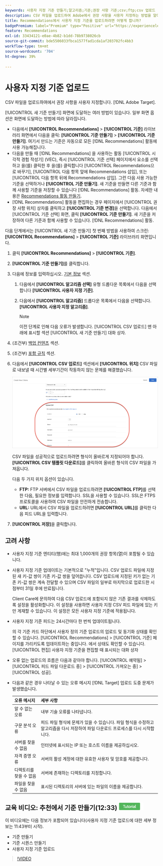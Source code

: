 ```yaml
---
keywords: 사용자 지정 기준 만들기;알고리즘;기준;권장 사항 기준;csv;ftp;csv 업로드
description: CSV 파일을 업로드하여 Adobe에서 권장 사항을 사용자 지정하는 방법을 알아봅니다 [!DNL Target] Recommendations.
title: Recommendations에서 사용자 지정 기준을 업로드하려면 어떻게 합니까?
badgePremium: label="Premium" type="Positive" url="https://experienceleague.adobe.com/docs/target/using/introduction/intro.html?lang=en#premium newtab=true" tooltip="See what's included in Target Premium."
feature: Recommendations
exl-id: 33434121-e0ae-4b82-b1dd-78b9738026cb
source-git-commit: bde5506033fbca1577fad1cda1af203702fc4bb3
workflow-type: tm+mt
source-wordcount: '704'
ht-degree: 39%

---
```


# 사용자 지정 기준 업로드

CSV 파일을 업로드하여에서 권장 사항을 사용자 지정합니다. [!DNL Adobe Target].

[!UICONTROL 새 기준 만들기] 화면에 도달하는 여러 방법이 있습니다. 일부 화면 옵션은 화면에 도달하는 방법에 따라 달라집니다.

* 다음에서 **[!UICONTROL Recommendations]** > **[!UICONTROL 기준]** 라이브러리 화면에서 다음을 클릭: **[!UICONTROL 기준 만들기]** > **[!UICONTROL 기준 만들기]**. 여기서 만드는 기준은 자동으로 모든 [!DNL Recommendations] 활동에 사용 가능해집니다.
* 다음을 만들 때 [!DNL Recommendations] 을 사용하는 활동 [!UICONTROL 시각적 경험 작성기] (VEC), 즉시 [!UICONTROL 기준 선택] 페이지에서 요소를 선택하고 을(를) 클릭한 후 을(를) 클릭합니다 [!UICONTROL Recommendations으로 바꾸기], [!UICONTROL 다음 항목 앞에 Recommendations 삽입], 또는 [!UICONTROL 다음 항목 뒤에 Recommendations 삽입]. 그런 다음 사용 가능한 기준을 선택하거나 **[!UICONTROL 기준 만들기]**. 새 기준을 만들면 다른 기준과 함께 사용할 기준을 저장할 수 있습니다 [!DNL Recommendations] 활동. 자세한 내용은 [Recommendations 활동 만들기](/help/main/c-recommendations/t-create-recs-activity/create-recs-activity.md).
* [!DNL Recommendations] 활동을 편집하는 경우 페이지에서 [!UICONTROL 권장 사항 위치] 상자를 클릭하고 **[!UICONTROL 기준 변경]**&#x200B;을 선택합니다. 다음에서 [!UICONTROL 기준 선택] 화면, 클릭 **[!UICONTROL 기준 만들기]**. 새 기준을 저장하여 다른 기준과 함께 사용할 수 있습니다. [!DNL Recommendations] 활동.

다음 단계에서는 [!UICONTROL 새 기준 만들기] 첫 번째 방법을 사용하여 스크린: **[!UICONTROL Recommendations]** > **[!UICONTROL 기준]** 라이브러리 화면입니다.

1. 클릭 **[!UICONTROL Recommendations]** > **[!UICONTROL 기준]**.

1. **[!UICONTROL 기준 만들기]**&#x200B;를 클릭합니다.

1. 다음에 정보를 입력하십시오. [기본 정보](/help/main/c-recommendations/c-algorithms/create-new-algorithm.md#info) 섹션.

   1. 다음에서 **[!UICONTROL 알고리즘 선택]** 유형 드롭다운 목록에서 다음을 선택합니다 **[!UICONTROL 사용자 지정 기준]**.

   1. 다음에서 **[!UICONTROL 알고리즘]** 드롭다운 목록에서 다음을 선택합니다. **[!UICONTROL 사용자 지정 알고리즘]**.

      >[!NOTE]
      >
      >이전 단계로 인해 다음 오류가 발생합니다. [!UICONTROL CSV 업로드] 맨 아래에 표시할 섹션 [!UICONTROL 새 기준 만들기] 대화 상자.

1. (조건부) [백업 컨텐츠](/help/main/c-recommendations/c-algorithms/create-new-algorithm.md#content) 섹션.

1. (조건부) [포함 규칙](/help/main/c-recommendations/c-algorithms/create-new-algorithm.md#inclusion) 섹션.

1. 다음에서 **[!UICONTROL CSV 업로드]** 섹션에서 **[!UICONTROL 위치]** CSV 파일로 내보낼 때 시간별 세부기간이 작동하지 않는 문제를 해결했습니다.

   ![CSV 섹션 업로드](assets/upload-csv.png)

   CSV 파일을 성공적으로 업로드하려면 형식이 올바르게 지정되어야 합니다. **[!UICONTROL CSV 템플릿 다운로드]**&#x200B;를 클릭하여 올바른 형식의 CSV 파일을 가져옵니다.

   다음 두 가지 위치 옵션이 있습니다.

   * **FTP:** FTP 서버에서 CSV 파일을 업로드하려면 **[!UICONTROL FTP]**&#x200B;를 선택한 다음, 필요한 정보를 입력합니다. SSL을 사용할 수 있습니다. SSL은 FTPS 프로토콜을 사용하여 CSV 파일을 안전하게 전송합니다.
   * **URL:** URL에서 CSV 파일을 업로드하려면 **[!UICONTROL URL]**&#x200B;를 클릭한 다음 피드 URL을 입력합니다.

1. **[!UICONTROL 저장]**&#x200B;을 클릭합니다.

## 고려 사항

* 사용자 지정 기준 엔티티(행)에는 최대 1,000개의 권장 항목(열)이 포함될 수 있습니다.

* 사용자 지정 기준 업데이트는 기본적으로 &quot;누적&quot;입니다. CSV 업로드 파일에 지정된 새 키-값 쌍이 기존 키-값 쌍을 덮어씁니다. CSV 업로드에 지정된 키가 없는 기존 키-값 쌍은 계속 전달할 수 있으며 CSV 파일의 일부로 마지막으로 업로드한 시점부터 31일 후에 만료됩니다.

   Client Care에 문의하여 다음 CSV 업로드에 포함되지 않은 기존 결과를 삭제하도록 설정을 활성화합니다. 이 설정을 사용하면 사용자 지정 CSV 피드 파일에 있는 키만 게재할 수 있습니다. 이 설정은 모든 사용자 지정 기준에 적용됩니다.

* 사용자 지정 기준 피드는 24시간마다 한 번씩 업데이트됩니다.

   의 각 기준 카드 하단에서 사용자 정의 기준 업로드의 업로드 및 동기화 상태를 확인할 수 있습니다. [!UICONTROL Recommendations] > [!UICONTROL 기준] 페이지를 가리키도록 업데이트하는 중입니다. 에서 상태도 확인할 수 있습니다. [!UICONTROL 편집] 사용자 지정 기준을 편집할 때 표시되는 대화 상자

* 오류 없는 업로드의 흐름은 다음과 같아야 합니다. [!UICONTROL 예약됨] > [!UICONTROL 피드 파일 다운로드 중] > [!UICONTROL 가져오는 중] > [!UICONTROL 성공].

* 다음과 같은 경우 나타날 수 있는 오류 메시지 [!DNL Target] 업로드 도중 문제가 발생했습니다.

   | 오류 메시지 | 세부 사항 |
   |--- |--- |
   | 알 수 없는 오류 | 내부 기술 오류를 나타냅니다. |
   | 구문 분석 오류 | 피드 파일 형식에 문제가 있을 수 있습니다. 파일 형식을 수정하고 알고리즘을 다시 저장하여 파일 다운로드 프로세스를 다시 시작합니다. |
   | 서버를 찾을 수 없음 | 인터넷에 표시되는 IP 또는 호스트 이름을 제공하십시오. |
   | 자격 증명 오류 | 서버의 활성 계정에 대한 유효한 사용자 및 암호를 제공합니다. |
   | 디렉토리를 찾을 수 없음 | 서버에 존재하는 디렉토리를 지정합니다. |
   | 파일을 찾을 수 없음 | 표시된 디렉토리의 서버에 있는 파일의 이름을 제공합니다. |

## 교육 비디오: 추천에서 기준 만들기(12:33) ![튜토리얼 배지](/help/main/assets/tutorial.png)

이 비디오에는 다음 정보가 포함되어 있습니다(사용자 지정 기준 업로드에 대한 세부 정보는 11:43부터 시작).

* 기준 만들기
* 기준 시퀀스 만들기
* 사용자 지정 기준 업로드

>[!VIDEO](https://video.tv.adobe.com/v/27694?quality=12)
